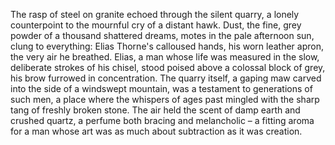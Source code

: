 The rasp of steel on granite echoed through the silent quarry, a lonely counterpoint to the mournful cry of a distant hawk.  Dust, the fine, grey powder of a thousand shattered dreams, motes in the pale afternoon sun, clung to everything: Elias Thorne's calloused hands, his worn leather apron, the very air he breathed.  Elias, a man whose life was measured in the slow, deliberate strokes of his chisel, stood poised above a colossal block of grey, his brow furrowed in concentration.  The quarry itself, a gaping maw carved into the side of a windswept mountain, was a testament to generations of such men, a place where the whispers of ages past mingled with the sharp tang of freshly broken stone.  The air held the scent of damp earth and crushed quartz, a perfume both bracing and melancholic – a fitting aroma for a man whose art was as much about subtraction as it was creation.
